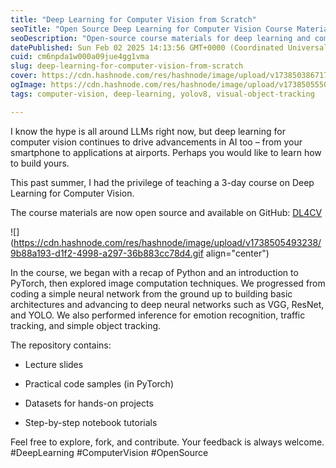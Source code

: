 ```yaml
---
title: "Deep Learning for Computer Vision from Scratch"
seoTitle: "Open Source Deep Learning for Computer Vision Course Materials"
seoDescription: "Open-source course materials for deep learning and computer vision. Learn Python, PyTorch, and build models like VGG, ResNet, and YOLO."
datePublished: Sun Feb 02 2025 14:13:56 GMT+0000 (Coordinated Universal Time)
cuid: cm6npda1w000a09jue4gg1vma
slug: deep-learning-for-computer-vision-from-scratch
cover: https://cdn.hashnode.com/res/hashnode/image/upload/v1738503867172/865ffbd0-cd0d-4e4a-aab1-828cc587b0e7.png
ogImage: https://cdn.hashnode.com/res/hashnode/image/upload/v1738505550352/0abcd83f-d053-4fee-a0e1-33b1bbea4c4c.gif
tags: computer-vision, deep-learning, yolov8, visual-object-tracking

---
```


I know the hype is all around LLMs right now, but deep learning for computer vision continues to drive advancements in AI too – from your smartphone to applications at airports. Perhaps you would like to learn how to build yours.

This past summer, I had the privilege of teaching a 3-day course on Deep Learning for Computer Vision.

The course materials are now open source and available on GitHub: [DL4CV](http://github.com/exponentialR/DL4CV)

![](https://cdn.hashnode.com/res/hashnode/image/upload/v1738505493238/9b88a193-d1f2-4998-a297-36b883cc78d4.gif align="center")

In the course, we began with a recap of Python and an introduction to PyTorch, then explored image computation techniques. We progressed from coding a simple neural network from the ground up to building basic architectures and advancing to deep neural networks such as VGG, ResNet, and YOLO. We also performed inference for emotion recognition, traffic tracking, and simple object tracking.

The repository contains:

* Lecture slides
    
* Practical code samples (in PyTorch)
    
* Datasets for hands-on projects
    
* Step-by-step notebook tutorials
    

Feel free to explore, fork, and contribute. Your feedback is always welcome. #DeepLearning #ComputerVision #OpenSource